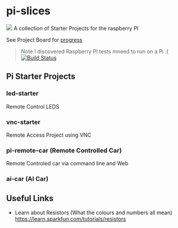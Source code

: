 # pi-slices

<img src="pi-slices-logo-transparent.png"> A collection of Starter Projects for the raspberry PI

See Project Board for [progress](../../projects) 

> Note I discovered Raspberry PI tests mneed to run on a Pi :( [![Build Status](https://travis-ci.org/martingollogly/pi-slices.svg?branch=master)](https://travis-ci.org/martingollogly/pi-slices)


## Pi Starter Projects

### led-starter 

Remote Control LEDS


### vnc-starter 

Remote Access Project using VNC


### pi-remote-car (Remote Controlled Car)

Remote Controled car via command line and Web

### ai-car (AI Car)



## Useful Links

* Learn about Resistors (What the colours and numbers all mean)
https://learn.sparkfun.com/tutorials/resistors
